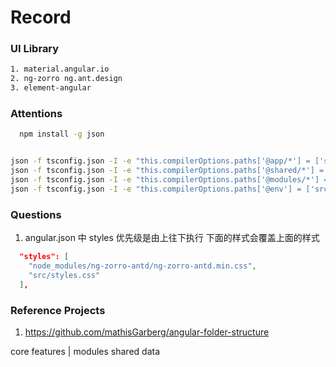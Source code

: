 # Record

### UI Library

```sh
1. material.angular.io
2. ng-zorro ng.ant.design
3. element-angular
```

### Attentions

```sh
  npm install -g json


json -f tsconfig.json -I -e "this.compilerOptions.paths['@app/*'] = ['src/app/core/*']"
json -f tsconfig.json -I -e "this.compilerOptions.paths['@shared/*'] = ['src/app/shared/*']"
json -f tsconfig.json -I -e "this.compilerOptions.paths['@modules/*'] = ['src/app/modules/*']"
json -f tsconfig.json -I -e "this.compilerOptions.paths['@env'] = ['src/environments/environment']"

```

### Questions

1. angular.json 中 styles 优先级是由上往下执行 下面的样式会覆盖上面的样式

```json
  "styles": [
    "node_modules/ng-zorro-antd/ng-zorro-antd.min.css",
    "src/styles.css"
  ],
```

### Reference Projects

1. https://github.com/mathisGarberg/angular-folder-structure

core
features | modules
shared
data
